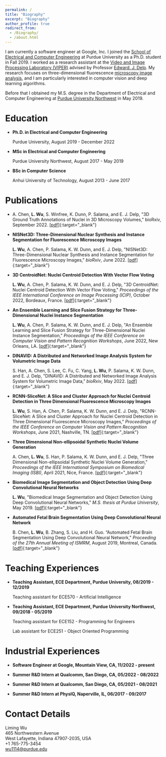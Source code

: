 ```yaml
---
permalink: /
title: "Biography"
excerpt: "Biography"
author_profile: true
redirect_from: 
  - /Biography/
  - /about.html
---
```


I am currently a software engineer at Google, Inc. I joined the [School of Electrical and Computer Engineering](https://engineering.purdue.edu/ECE) at Purdue University as a Ph.D. student in Fall 2019. I worked as a research assistant at the [Video and Image Processing Laboratory (VIPER)](https://engineering.purdue.edu/~ips/) advised by Professor [Edward. J. Delp](https://engineering.purdue.edu/~ace/). My research focuses on three-dimensional fluorescence [microscopy image analysis](http://www.microscopy-purdue.net), and I am particularly interested in computer vision and deep learning algorithms.

Before that I obtained my M.S. degree in the Department of Electrical and Computer Engineering at [Purdue University Northwest](https://www.pnw.edu) in May 2019. 

# Education
+ **Ph.D. in Electrical and Computer Engineering**

  Purdue University, August 2019 - December 2022

+ **MSc in Electrical and Computer Engineering**

  Purdue University Northwest, August 2017 - May 2019

+ **BSc in Computer Science**

  Anhui University of Technology, August 2013 - June 2017

# Publications

+ A. Chen, **L. Wu**, S. Winfree, K. Dunn, P. Salama, and E. J. Delp, "3D Ground Truth Annotations of Nuclei in 3D Microscopy Volumes," bioRxiv, September 2022. [[pdf]](https://doi.org/10.1101/2022.09.26.509542){:target="_blank"}
+ **NISNet3D: Three-Dimensional Nuclear Synthesis and Instance Segmentation for Fluorescence Microscopy Images**

  **L. Wu**, A. Chen, P. Salama, K. W. Dunn, and E. J. Delp, "NISNet3D: Three-Dimensional Nuclear Synthesis and Instance Segmentation for Fluorescence Microscopy Images," *bioRxiv*, June 2022. [[pdf]](https://doi.org/10.1101/2022.06.10.495713){:target="_blank"}
+ **3D CentroidNet: Nuclei Centroid Detection With Vector Flow Voting**

  **L. Wu**, A. Chen, P. Salama, K. W. Dunn, and E. J. Delp, "3D CentroidNet: Nuclei Centroid Detection With Vector Flow Voting," *Proceedings of the IEEE International Conference on Image Processing (ICIP)*, October 2022, Bordeaux, France. [[pdf]](https://doi.org/10.1101/2022.07.21.500996){:target="_blank"}
+ **An Ensemble Learning and Slice Fusion Strategy for Three-Dimensional Nuclei Instance Segmentation**

  **L. Wu**, A. Chen, P. Salama, K. W. Dunn, and E. J. Delp, "An Ensemble Learning and Slice Fusion Strategy for Three-Dimensional Nuclei Instance Segmentation," *Proceedings of the IEEE Conference on Computer Vision and Pattern Recognition Workshops*, June 2022, New Orleans, LA. [[pdf]](https://openaccess.thecvf.com/content/CVPR2022W/CVMI/papers/Wu_An_Ensemble_Learning_and_Slice_Fusion_Strategy_for_Three-Dimensional_Nuclei_CVPRW_2022_paper.pdf){:target="_blank"}
+ **DINAVID: A Distributed and Networked Image Analysis System for Volumetric Image Data**

  S. Han, A. Chen, S. Lee, C. Fu, C. Yang, **L. Wu**, P. Salama, K. W. Dunn, and E. J. Delp, "DINAVID: A Distributed and Networked Image Analysis System for Volumetric Image Data," *bioRxiv*, May 2022. [[pdf]](https://doi.org/10.1101/2022.05.11.491511){:target="_blank"}
+ **RCNN-SliceNet: A Slice and Cluster Approach for Nuclei Centroid Detection in Three Dimensional Fluorescence Microscopy Images**
  
  **L. Wu**, S. Han, A. Chen, P. Salama, K. W. Dunn, and E. J. Delp, "RCNN-SliceNet: A Slice and Cluster Approach for Nuclei Centroid Detection in Three Dimensional Fluorescence Microscopy Images," *Proceedings of the IEEE Conference on Computer Vision and Pattern Recognition Workshops*, June 2021, Nashville, TN. [[pdf]](https://openaccess.thecvf.com/content/CVPR2021W/CVMI/papers/Wu_RCNN-SliceNet_A_Slice_and_Cluster_Approach_for_Nuclei_Centroid_Detection_CVPRW_2021_paper.pdf){:target="_blank"}
+ **Three Dimensional Non-ellipsoidal Synthetic Nuclei Volume Generation**
  
  A. Chen, **L. Wu**, S. Han, P. Salama, K. W. Dunn, and E. J. Delp, "Three Dimensional Non-ellipsoidal Synthetic Nuclei Volume Generation," *Proceedings of the IEEE International Symposium on Biomedical Imaging (ISBI)*, April 2021, Nice, France. [[pdf]](https://doi.org/10.1109/ISBI48211.2021.9434149){:target="_blank"}
+ **Biomedical Image Segmentation and Object Detection Using Deep Convolutional Neural Networks**
  
  **L. Wu**, "Biomedical Image Segmentation and Object Detection Using Deep Convolutional Neural Networks," *M.S. thesis at Purdue University*, May 2019. [[pdf]](https://doi.org/10.25394/PGS.8051702.v1){:target="_blank"}
+ **Automated Fetal Brain Segmentation Using Deep Convolutional Neural Network**
  
  B. Chen, **L. Wu**, B. Zhang, S. Liu, and H. Guo. “Automated Fetal Brain Segmentation Using Deep Convolutional Neural Network," *Proceeding of the 27th Annual Meeting of ISMRM*, August 2019, Montreal, Canada. [[pdf]](http://indexsmart.mirasmart.com/ISMRM2019/PDFfiles/4797.html){:target="_blank"}

# Teaching Experiences

* **Teaching Assistant, ECE Department, Purdue University, 08/2019 - 12/2019**
  
  Teaching assistant for ECE570 - Artificial Intelligence
* **Teaching Assistant, ECE Department, Purdue University Northwest, 09/2018 - 05/2019**
  
  Teaching assistant for ECE152 - Programming for Engineers
  
  Lab assistant for ECE251 - Object Oriented Programming



# Industrial Experiences

* **Software Engineer at Google, Mountain View, CA, 11/2022 - present**

* **Summer R&D Intern at Qualcomm, San Diego, CA, 05/2022 - 08/2022**
  
* **Summer R&D Intern at Qualcomm, San Diego, CA, 05/2021 - 08/2021**
  
* **Summer R&D Intern at PhysIQ, Naperville, IL, 06/2017 - 09/2017**
  

# Contact Details
Liming Wu\
465 Northwestern Avenue\
West Lafayette, Indiana 47907-2035, USA\
+1 765-775-3454\
wu1114@purdue.edu